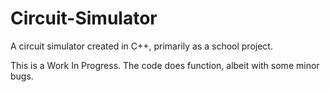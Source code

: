 # Circuit-Simulator
A circuit simulator created in C++, primarily as a school project.


This is a Work In Progress. The code does function, albeit with some minor bugs.
